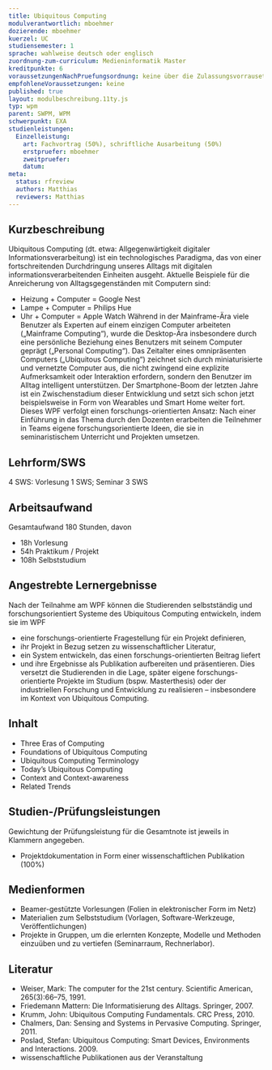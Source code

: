 ```yaml
---
title: Ubiquitous Computing
modulverantwortlich: mboehmer
dozierende: mboehmer
kuerzel: UC
studiensemester: 1
sprache: wahlweise deutsch oder englisch
zuordnung-zum-curriculum: Medieninformatik Master
kreditpunkte: 6
voraussetzungenNachPruefungsordnung: keine über die Zulassungsvorrausetzungen zum Studium hinausgehenden
empfohleneVoraussetzungen: keine
published: true
layout: modulbeschreibung.11ty.js
typ: wpm
parent: SWPM, WPM
schwerpunkt: EXA
studienleistungen:
  Einzelleistung:
    art: Fachvortrag (50%), schriftliche Ausarbeitung (50%)
    erstpruefer: mboehmer
    zweitpruefer: 
    datum:
meta:
  status: rfreview    
  authors: Matthias
  reviewers: Matthias
---
```


## Kurzbeschreibung
Ubiquitous Computing (dt. etwa: Allgegenwärtigkeit digitaler Informationsverarbeitung) ist ein technologisches Paradigma, das von einer fortschreitenden Durchdringung unseres Alltags mit digitalen informationsverarbeitenden Einheiten ausgeht.
Aktuelle Beispiele für die Anreicherung von Alltagsgegenständen mit Computern sind:
- Heizung + Computer = Google Nest
- Lampe + Computer = Philips Hue
- Uhr + Computer = Apple Watch
Während in der Mainframe-Ära viele Benutzer als Experten auf einem einzigen Computer arbeiteten („Mainframe Computing“), wurde die Desktop-Ära insbesondere durch eine persönliche Beziehung eines Benutzers mit seinem Computer geprägt („Personal Computing“). Das Zeitalter eines omnipräsenten Computers („Ubiquitous Computing“) zeichnet sich durch miniaturisierte und vernetzte Computer aus, die nicht zwingend eine explizite Aufmerksamkeit oder Interaktion erfordern, sondern den Benutzer im Alltag intelligent unterstützen. Der Smartphone-Boom der letzten Jahre ist ein Zwischenstadium dieser Entwicklung und setzt sich schon jetzt beispielsweise in Form von Wearables und Smart Home weiter fort. Dieses WPF verfolgt einen forschungs-orientierten Ansatz: Nach einer Einführung in das Thema durch den Dozenten erarbeiten die Teilnehmer in Teams eigene forschungsorientierte Ideen, die sie in seminaristischem Unterricht und Projekten umsetzen.

## Lehrform/SWS 
4 SWS: Vorlesung 1 SWS; Seminar 3 SWS

## Arbeitsaufwand 
Gesamtaufwand 180 Stunden, davon
- 18h Vorlesung
- 54h Praktikum / Projekt
- 108h Selbststudium

## Angestrebte Lernergebnisse
Nach der Teilnahme am WPF können die Studierenden selbstständig und forschungsorientiert Systeme des Ubiquitous Computing entwickeln, indem sie im WPF
- eine forschungs-orientierte Fragestellung für ein Projekt definieren,
- ihr Projekt in Bezug setzen zu wissenschaftlicher Literatur,
- ein System entwickeln, das einen forschungs-orientierten Beitrag liefert
- und ihre Ergebnisse als Publikation aufbereiten und präsentieren.
Dies versetzt die Studierenden in die Lage, später eigene forschungs-orientierte Projekte im Studium (bspw. Masterthesis) oder der industriellen Forschung und Entwicklung zu realisieren – insbesondere im Kontext von Ubiquitous Computing.


## Inhalt
- Three Eras of Computing
- Foundations of Ubiquitous Computing
- Ubiquitous Computing Terminology
- Today’s Ubiquitous Computing
- Context and Context-awareness
- Related Trends

## Studien-/Prüfungsleistungen
Gewichtung der Prüfungsleistung für die Gesamtnote ist jeweils in Klammern angegeben.
- Projektdokumentation in Form einer wissenschaftlichen Publikation (100%)

## Medienformen
- Beamer-gestützte Vorlesungen (Folien in elektronischer Form im Netz)
- Materialien zum Selbststudium (Vorlagen, Software-Werkzeuge, Veröffentlichungen)
- Projekte in Gruppen, um die erlernten Konzepte, Modelle und Methoden einzuüben und zu vertiefen (Seminarraum, Rechnerlabor).

## Literatur
- Weiser, Mark: The computer for the 21st century. Scientific American, 265(3):66–75, 1991.
- Friedemann Mattern: Die Informatisierung des Alltags. Springer, 2007.
- Krumm, John: Ubiquitous Computing Fundamentals. CRC Press, 2010.
- Chalmers, Dan: Sensing and Systems in Pervasive Computing. Springer, 2011.
- Poslad, Stefan: Ubiquitous Computing: Smart Devices, Environments and Interactions. 2009.
- wissenschaftliche Publikationen aus der Veranstaltung
